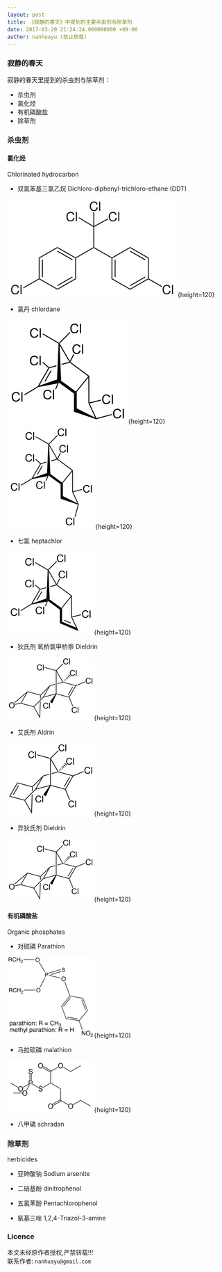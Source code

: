 ```yaml
---
layout: post
title: 《寂静的春天》中提到的主要杀虫剂与除草剂
date: 2017-03-20 21:24:24.000000000 +09:00
author: nanhuayu (禁止转载)
---
```


### 寂静的春天
寂静的春天里提到的杀虫剂与除草剂：

* 杀虫剂
 * 氯化烃
 * 有机磷酸盐
* 除草剂

### 杀虫剂
#### 氯化烃
Chlorinated hydrocarbon

* 双氯苯基三氯乙烷
Dichloro-diphenyl-trichloro-ethane (DDT)

![DDT](/img/jjdct/p,p'-dichlorodiphenyltrichloroethane.png){height=120}

* 氯丹
chlordane

![chlordane](/img/jjdct/cis-chlordane.png){height=120}
![chlordane](/img/jjdct/trans-chlordane.png){height=120}

* 七氯
heptachlor

![heptachlor](/img/jjdct/heptachlor.png){height=120}


* 狄氏剂 氧桥氯甲桥萘
Dieldrin

![Dieldrin](/img/jjdct/Dieldrin.png){height=120}

* 艾氏剂
Aldrin

![Aldrin](/img/jjdct/Aldrin.png){height=120}

* 异狄氏剂
Dieldrin

![Dieldrin](/img/jjdct/Dieldrin.png){height=120}


#### 有机磷酸盐
Organic phosphates

* 对硫磷
Parathion

![parathion](/img/jjdct/parathion.png){height=120}

* 马拉硫磷
malathion

![Malathion](/img/jjdct/Malathion.png){height=120}

* 八甲磷
schradan

### 除草剂
herbicides

* 亚砷酸钠
Sodium arsenite

* 二硝基酚
dinitrophenol

* 五氯苯酚
Pentachlorophenol

* 氨基三唑
1,2,4-Triazol-3-amine

### Licence

本文未经原作者授权,严禁转载!!!   
联系作者: `nanhuayu@gmail.com`
